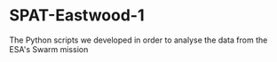 # SPAT-Eastwood-1
The Python scripts we developed in order to analyse the data from the ESA's Swarm mission
